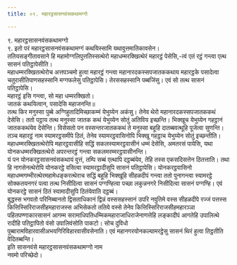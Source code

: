 ```yaml
---
title: ०९. महारट्ठसासनवंसकथामग्गो

---
```

९. महारट्ठसासनवंसकथामग्गो  
९. इतो परं महारट्ठसासनवंसकथामग्गं कथयिस्सामि यथावुत्तमातिकावसेन।  
ततियसङ्गीतावसाने हि महामोग्गलिपुत्ततिस्सत्थेरो महाधम्मरक्खित्थेरं महारट्ठं पेसेसि,-त्वं एतं रट्ठं गन्त्वा एत्थ सासनं पतिट्ठापेसीति।  
महाधम्मरक्खितत्थेरोच अत्तपञ्चमो हुत्वा महारट्ठं गन्त्वा महानारदकस्सपजातककथाय महारट्ठके पसादेत्वा चतुरासीतिपाणसहस्सानि मग्गफलेसु पतिट्ठापेसि। तेरससहस्सानि पब्बजिंसु। एवं सो तत्थ सासनं पतिट्ठापेसि।  
महारट्ठं इसि गन्त्वा, सो महा धम्मरक्खितो।  
जातकं कथयित्वान, पसादेसि महाजनन्ति॥  
तत्थ किर मनुस्सा पुब्बे अग्गिहुतादिमिच्छाकम्मं येभुय्येन अकंसु। तेनेव थेरो महानारदकस्सपजातककथं देसेसि। ततो पट्ठाय तत्थ मनुस्सा जातक कथं येभुय्येन सोतुं अतिविय इच्छन्ति। भिक्खूच येभुय्येन गहट्ठानं जातककथंयेव देसेन्ति। विसेसतो पन वस्सन्तरजातककथं ते मनुस्सा बहूहि दातब्बवत्थूहि पूजेत्वा सुणन्ति।  
तञ्च महारट्ठं नाम स्यामरट्ठसमीपे ठितं, तेनेव स्यामरट्ठवासिनोपि भिक्खू गहट्ठाच येभुय्येन सोतुं इच्छन्तीति। महाधम्मरक्खितत्थेरोपि महारट्ठवासीहि सद्धिं सकलस्यामरट्ठवासीनं धम्मं देसेसि, अमतरसं पायेसि, यथा योनकधम्मरक्खितत्थेरो अपरन्तरट्ठं गन्त्वा सकलमरम्मरट्ठवासीनन्ति।  
यं पन योनकरट्ठसासनवंसकथायं वुत्तं, तम्पि सब्बं एत्थापि दट्ठब्बंयेव, तेहि तस्स एकसदिसत्तेन ठितत्ताति। तथा हि नागसेनत्थेरोपि योनकरट्ठे वसित्वा स्यामरट्ठादीसुपि सासनं पतिट्ठापेसि। योनकरट्ठवासिनो महाधम्मगम्भीरत्थेरमहामेधङ्करत्थेराच सद्धिं बहूहि भिक्खूहि सीहळदीपं गन्त्वा ततो पुनागन्त्वा स्यामरट्ठे सोक्कतयनगरं पत्वा तत्थ निसीदित्वा सासनं पग्गण्हित्वा पच्छा लकुन्ननगरे निसीदित्वा सासनं पग्गण्हि। एवं योनकरट्ठे सासनं ठितं स्यामादीसुपि ठितंयेवाति दट्ठब्बं।  
बुद्धस्स भगवतो परिनिब्बानतो द्विसताधिकानं द्विन्नं वस्ससहस्सानं उपरि नवुतिमे वस्स सीहळदीपे रज्जं पत्तस्स कित्तिस्सिरिराजसीहमहाराजस्स अभिसेकतो ततिये वस्से तेनेव कित्तिस्सिरिराजसीहमहारञ्ञा पहितपण्णाकारसासनं आगम्म सरामाधिपतिधम्मिकमहाराजाधिराजेनाणत्तेहि लङ्कादीपं आगतेहि उपालित्थे रादीहि पतिट्ठापितो वंसो उपालिवंसोति पाकटो। सोच दुविधो पुब्बारामविहारवासीअभयगिरिविहारवासीवसेनाति। एवं महानगरयोनकल्यामरट्ठेसु सासनं थिरं हुत्वा तिट्ठतीति वेदितब्बन्ति।  
इति सासनवंसे महारट्ठसासनवंसकथामग्गो नाम  
नवमो परिच्छेदो।  